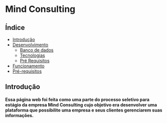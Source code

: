 # Mind Consulting
<h2>Índice</h2>

  
   * [Introdução](#Introdução)
   * [Desenvolvimento](#Desenvolvimento)
      * [Banco de dados](#Banco-de-dados)
      * [Tecnologias](#Tecnologias)
      * [Pré Requisitos](#pre-requisitos)
   * [Funcionamento](#Funcionamento)
   * [Pré-requisitos](#remote-files)


<h2>Introdução</h2>
<h4>Essa página web foi feita como uma parte do processo seletivo para estágio da empresa Mind Consulting  cujo objetivo era desenvolver uma plataforma que possibilite uma empresa e seus clientes gerenciarem suas informações.</h4>
